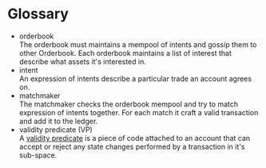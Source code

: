 # Glossary

[comment]: <> (Each item in the list below has to be followed by 2 spaces with the description on the very next line)

- orderbook  
The orderbook must maintains a mempool of intents and gossip them to other Orderbook. Each orderbook maintains a list of interest that describe what assets it's interested in.
- intent  
An expression of intents describe a particular trade an account agrees on.
- matchmaker  
The matchmaker checks the orderbook mempool and try to match expression of intents together. For each match it craft a valid transaction and add it to the ledger.
- validity predicate (VP)  
A [validity predicate](/explore/design/ledger/vp.html) is a piece of code attached to an account that can accept or reject any state changes performed by a transaction in it's sub-space.

